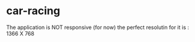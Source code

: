 # car-racing
The application is NOT responsive (for now)
the perfect resolutin for it is :
1366 X 768
